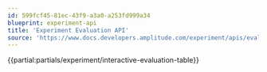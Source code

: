 ```yaml
---
id: 599fcf45-81ec-43f9-a3a0-a253fd999a34
blueprint: experiment-api
title: 'Experiment Evaluation API'
source: 'https://www.docs.developers.amplitude.com/experiment/apis/evaluation-api/'
---
```

{{partial:partials/experiment/interactive-evaluation-table}}